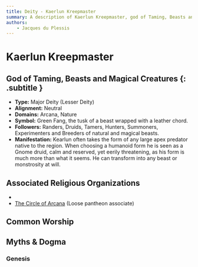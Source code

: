 ```yaml
---
title: Deity - Kaerlun Kreepmaster
summary: A description of Kaerlun Kreepmaster, god of Taming, Beasts and Magical Creatures.
authors:
    - Jacques du Plessis
---
```

# Kaerlun Kreepmaster
## God of Taming, Beasts and Magical Creatures {: .subtitle }

* **Type:** Major Deity (Lesser Deity)
* **Alignment:** Neutral
* **Domains:** Arcana, Nature
* **Symbol:** Green Fang, the tusk of a beast wrapped with a leather chord.
* **Followers:** Randers, Druids, Tamers, Hunters, Summoners, Experimenters and Breeders of natural and magical beasts.
* **Manifestation:** Kearlun often takes the form of any large apex predator native to the region.  When choosing a humanoid form he is seen as a Gnome druid, calm and reserved, yet eerily threatening, as his form is much more than what it seems.  He can transform into any beast or monstrosity at will.

## Associated Religious Organizations
* 
* [The Circle of Arcana](/religion/organizations/circle_of_arcana) (Loose pantheon associate)

## Common Worship

## Myths & Dogma
### Genesis
